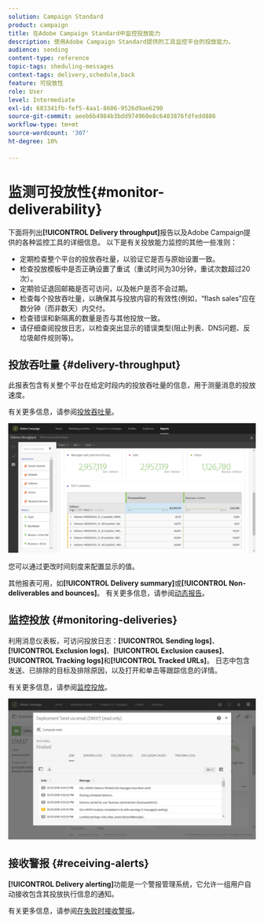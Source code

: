 ```yaml
---
solution: Campaign Standard
product: campaign
title: 在Adobe Campaign Standard中监控投放能力
description: 使用Adobe Campaign Standard提供的工具监控平台的投放能力。
audience: sending
content-type: reference
topic-tags: sheduling-messages
context-tags: delivery,schedule,back
feature: 可投放性
role: User
level: Intermediate
exl-id: 683341fb-fef5-4aa1-8606-9526d9ae6290
source-git-commit: aeeb6b4984b3bdd974960e8c6403876fdfedd886
workflow-type: tm+mt
source-wordcount: '307'
ht-degree: 10%

---
```


# 监测可投放性{#monitor-deliverability}

下面将列出&#x200B;**[!UICONTROL Delivery throughput]**&#x200B;报告以及Adobe Campaign提供的各种监控工具的详细信息。 以下是有关投放能力监控的其他一些准则：
* 定期检查整个平台的投放吞吐量，以验证它是否与原始设置一致。
* 检查投放模板中是否正确设置了重试（重试时间为30分钟，重试次数超过20次）。
* 定期验证退回邮箱是否可访问，以及帐户是否不会过期。
* 检查每个投放吞吐量，以确保其与投放内容的有效性(例如，“flash sales”应在数分钟（而非数天）内交付。
* 检查错误和新隔离的数量是否与其他投放一致。
* 请仔细查阅投放日志，以检查突出显示的错误类型(阻止列表、DNS问题、反垃圾邮件规则等)。

## 投放吞吐量 {#delivery-throughput}

此报表包含有关整个平台在给定时段内的投放吞吐量的信息，用于测量消息的投放速度。

有关更多信息，请参阅[投放吞吐量](../../reporting/using/delivery-throughput.md)。

![](assets/delivery_reports_1.png)

您可以通过更改时间刻度来配置显示的值。

其他报表可用，如&#x200B;**[!UICONTROL Delivery summary]**&#x200B;或&#x200B;**[!UICONTROL Non-deliverables and bounces]**。 有关更多信息，请参阅[动态报告](../../reporting/using/about-dynamic-reports.md)。

## 监控投放 {#monitoring-deliveries}

利用消息仪表板，可访问投放日志：**[!UICONTROL Sending logs]**、**[!UICONTROL Exclusion logs]**、**[!UICONTROL Exclusion causes]**、**[!UICONTROL Tracking logs]**&#x200B;和&#x200B;**[!UICONTROL Tracked URLs]**。 日志中包含发送、已排除的目标及排除原因，以及打开和单击等跟踪信息的详情。

有关更多信息，请参阅[监控投放](../../sending/using/monitoring-a-delivery.md)。

![](assets/sending_delivery1.png)

## 接收警报 {#receiving-alerts}

**[!UICONTROL Delivery alerting]**&#x200B;功能是一个警报管理系统，它允许一组用户自动接收包含其投放执行信息的通知。

有关更多信息，请参阅[在失败时接收警报](../../sending/using/receiving-alerts-when-failures-happen.md)。

<!--## External tools (#external-tools)

### Signal Spam {#signal-spam}

Signal Spam is a French service which offers anonymized feedback loop reporting for French ISPs (Orange, SFR).

This service allows you to follow the reputation of the French ISPs and track customers' activity evolution.

Signal Spam also provides direct complaints that end users log through a dedicated interface. Those complaints are then quarantined from the email address database.

### 250ok {#solution-250ok}

250ok is a monitoring solution which provides IP and domain denylists, as well as reputation indicators.

The information provided is real-time, which allows for a pro-active assistance. 250ok a complementary solution to the Adobe deliverability internal tools.-->

